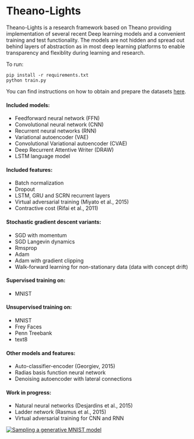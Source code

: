 Theano-Lights
=============

Theano-Lights is a research framework based on Theano providing implementation of several recent Deep learning models and a convenient training and test functionality. The models are not hidden and spread out behind layers of abstraction as in most deep learning platforms to enable transparency and flexiblity during learning and research. 

To run:
```
pip install -r requirements.txt
python train.py
```

You can find instructions on how to obtain and prepare the datasets [here](https://github.com/Ivaylo-Popov/Theano-Lights/blob/master/Data%20instructions.txt). 

#### Included models:
 * Feedforward neural network (FFN)
 * Convolutional neural network (CNN)
 * Recurrent neural networks (RNN)
 * Variational autoencoder  (VAE)
 * Convolutional Variational autoencoder (CVAE)
 * Deep Recurrent Attentive Writer (DRAW)
 * LSTM language model

#### Included features:
 * Batch normalization
 * Dropout
 * LSTM, GRU and SCRN recurrent layers
 * Virtual adversarial training (Miyato et al., 2015)
 * Contractive cost (Rifai et al., 2011)

#### Stochastic gradient descent variants:
 * SGD with momentum 
 * SGD Langevin dynamics
 * Rmsprop
 * Adam
 * Adam with gradient clipping
 * Walk-forward learning for non-stationary data (data with concept drift)

#### Supervised training on:
 * MNIST

#### Unsupervised training on:
 * MNIST
 * Frey Faces    
 * Penn Treebank
 * text8

#### Other models and features:
 * Auto-classifier-encoder (Georgiev, 2015)
 * Radias basis function neural network
 * Denoising autoencoder with lateral connections

#### Work in progress:
 * Natural neural networks (Desjardins et al., 2015) 
 * Ladder network (Rasmus et al., 2015)
 * Virtual adversarial training for CNN and RNN

[![Sampling a generative MNIST model](https://i.ytimg.com/vi/XGUrvMAVv5g/1.jpg?time=1442746941246)](https://youtu.be/XGUrvMAVv5g)
